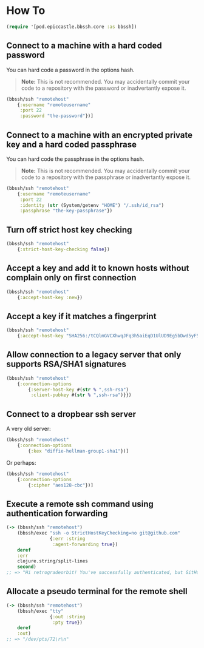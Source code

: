# How To

```clojure
(require '[pod.epiccastle.bbssh.core :as bbssh])
```

## Connect to a machine with a hard coded password

You can hard code a password in the options hash.

> **Note:** This is not recommended. You may accidentally commit your code to a repository with the password or inadvertantly expose it.

```clojure
(bbssh/ssh "remotehost"
    {:username "remoteusername"
     :port 22
     :password "the-password"})]
```

## Connect to a machine with an encrypted private key and a hard coded passphrase

You can hard code the passphrase in the options hash.

> **Note:** This is not recommended. You may accidentally commit your code to a repository with the passphrase or inadvertantly expose it.

```clojure
(bbssh/ssh "remotehost"
    {:username "remoteusername"
     :port 22
     :identity (str (System/getenv "HOME") "/.ssh/id_rsa")
     :passphrase "the-key-passphrase"})
```

## Turn off strict host key checking

```clojure
(bbssh/ssh "remotehost"
    {:strict-host-key-checking false})
```

## Accept a key and add it to known hosts without complain only on first connection

```clojure
(bbssh/ssh "remotehost"
    {:accept-host-key :new})
```

## Accept a key if it matches a fingerprint

```clojure
(bbssh/ssh "remotehost"
    {:accept-host-key "SHA256:/tCQlmGVCXhwqJFq3h5aiEqD1UlUD9Eg5bDwd5yF52k"})
```
## Allow connection to a legacy server that only supports RSA/SHA1 signatures

```clojure
(bbssh/ssh "remotehost"
    {:connection-options
        {:server-host-key #(str % ",ssh-rsa")
         :client-pubkey #(str % ",ssh-rsa")}})
```

## Connect to a dropbear ssh server

A very old server:

```clojure
(bbssh/ssh "remotehost"
    {:connection-options
        {:kex "diffie-hellman-group1-sha1"})]
```

Or perhaps:

```clojure
(bbssh/ssh "remotehost"
    {:connection-options
        {:cipher "aes128-cbc"})]
```

## Execute a remote ssh command using authentication forwarding

```clojure
(-> (bbssh/ssh "remotehost")
    (bbssh/exec "ssh -o StrictHostKeyChecking=no git@github.com"
                {:err :string
                 :agent-forwarding true})
    deref
    :err
    clojure.string/split-lines
    second)
;; => "Hi retrogradeorbit! You've successfully authenticated, but GitHub does not provide shell access.\n"
```

## Allocate a pseudo terminal for the remote shell

```clojure
(-> (bbssh/ssh "remotehost")
    (bbssh/exec "tty"
                {:out :string
                 :pty true})
    deref
    :out)
;; => "/dev/pts/72\r\n"
```
